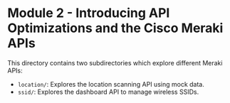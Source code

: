 # Module 2 - Introducing API Optimizations and the Cisco Meraki APIs
This directory contains two subdirectories which explore different
Meraki APIs:

  * `location/`: Explores the location scanning API using mock data.
  * `ssid/`: Explores the dashboard API to manage wireless SSIDs.
